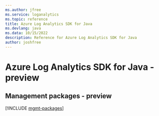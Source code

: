 ```yaml
---
ms.author: jfree
ms.service: loganalytics
ms.topic: reference
title: Azure Log Analytics SDK for Java
ms.devlang: java
ms.data: 10/15/2022
description: Reference for Azure Log Analytics SDK for Java
author: joshfree
---
```

# Azure Log Analytics SDK for Java - preview

## Management packages - preview
[!INCLUDE [mgmt-packages](log-analytics-mgmt-index.md)]
